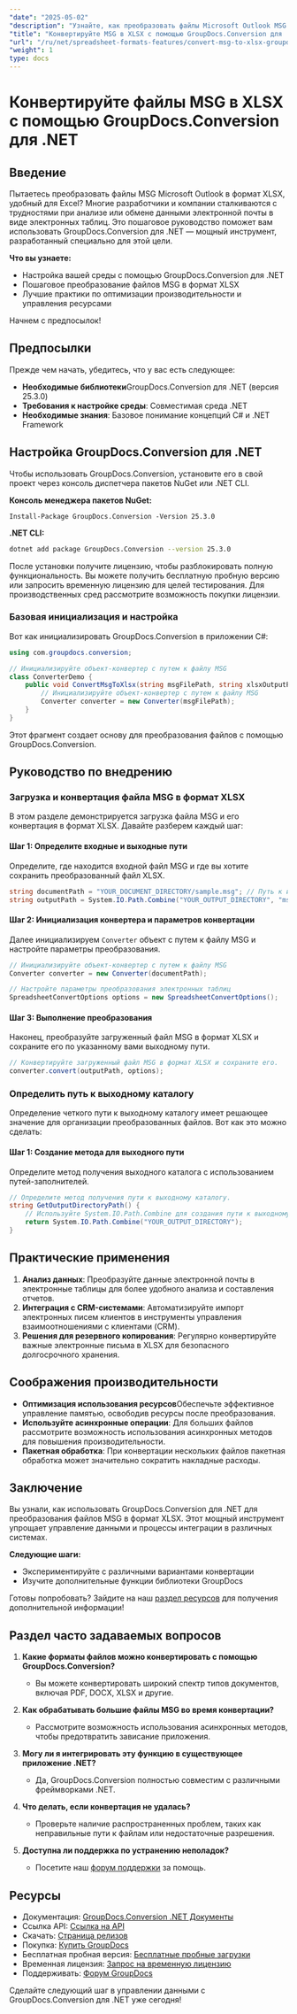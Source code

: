 ```yaml
---
"date": "2025-05-02"
"description": "Узнайте, как преобразовать файлы Microsoft Outlook MSG в формат XLSX, удобный для Excel, с помощью GroupDocs.Conversion для .NET. Следуйте этому пошаговому руководству для бесшовной интеграции и эффективного управления данными."
"title": "Конвертируйте MSG в XLSX с помощью GroupDocs.Conversion для .NET&#58; Пошаговое руководство"
"url": "/ru/net/spreadsheet-formats-features/convert-msg-to-xlsx-groupdocs-net/"
"weight": 1
type: docs
---
```

# Конвертируйте файлы MSG в XLSX с помощью GroupDocs.Conversion для .NET

## Введение

Пытаетесь преобразовать файлы MSG Microsoft Outlook в формат XLSX, удобный для Excel? Многие разработчики и компании сталкиваются с трудностями при анализе или обмене данными электронной почты в виде электронных таблиц. Это пошаговое руководство поможет вам использовать GroupDocs.Conversion для .NET — мощный инструмент, разработанный специально для этой цели.

**Что вы узнаете:**
- Настройка вашей среды с помощью GroupDocs.Conversion для .NET
- Пошаговое преобразование файлов MSG в формат XLSX
- Лучшие практики по оптимизации производительности и управления ресурсами

Начнем с предпосылок!

## Предпосылки

Прежде чем начать, убедитесь, что у вас есть следующее:

- **Необходимые библиотеки**GroupDocs.Conversion для .NET (версия 25.3.0)
- **Требования к настройке среды**: Совместимая среда .NET
- **Необходимые знания**: Базовое понимание концепций C# и .NET Framework

## Настройка GroupDocs.Conversion для .NET

Чтобы использовать GroupDocs.Conversion, установите его в свой проект через консоль диспетчера пакетов NuGet или .NET CLI.

**Консоль менеджера пакетов NuGet:**
```plaintext
Install-Package GroupDocs.Conversion -Version 25.3.0
```

**.NET CLI:**
```bash
dotnet add package GroupDocs.Conversion --version 25.3.0
```

После установки получите лицензию, чтобы разблокировать полную функциональность. Вы можете получить бесплатную пробную версию или запросить временную лицензию для целей тестирования. Для производственных сред рассмотрите возможность покупки лицензии.

### Базовая инициализация и настройка

Вот как инициализировать GroupDocs.Conversion в приложении C#:

```csharp
using com.groupdocs.conversion;

// Инициализируйте объект-конвертер с путем к файлу MSG
class ConverterDemo {
    public void ConvertMsgToXlsx(string msgFilePath, string xlsxOutputPath) {
        // Инициализируйте объект-конвертер с путем к файлу MSG
        Converter converter = new Converter(msgFilePath);
    }
}
```
Этот фрагмент создает основу для преобразования файлов с помощью GroupDocs.Conversion.

## Руководство по внедрению

### Загрузка и конвертация файла MSG в формат XLSX

В этом разделе демонстрируется загрузка файла MSG и его конвертация в формат XLSX. Давайте разберем каждый шаг:

#### Шаг 1: Определите входные и выходные пути
Определите, где находится входной файл MSG и где вы хотите сохранить преобразованный файл XLSX.

```csharp
string documentPath = "YOUR_DOCUMENT_DIRECTORY/sample.msg"; // Путь к исходному файлу MSG
string outputPath = System.IO.Path.Combine("YOUR_OUTPUT_DIRECTORY", "msg-converted-to.xlsx");
```

#### Шаг 2: Инициализация конвертера и параметров конвертации
Далее инициализируем `Converter` объект с путем к файлу MSG и настройте параметры преобразования.

```csharp
// Инициализируйте объект-конвертер с путем к файлу MSG
Converter converter = new Converter(documentPath);

// Настройте параметры преобразования электронных таблиц
SpreadsheetConvertOptions options = new SpreadsheetConvertOptions();
```

#### Шаг 3: Выполнение преобразования
Наконец, преобразуйте загруженный файл MSG в формат XLSX и сохраните его по указанному вами выходному пути.

```csharp
// Конвертируйте загруженный файл MSG в формат XLSX и сохраните его.
converter.convert(outputPath, options);
```

### Определить путь к выходному каталогу
Определение четкого пути к выходному каталогу имеет решающее значение для организации преобразованных файлов. Вот как это можно сделать:

#### Шаг 1: Создание метода для выходного пути
Определите метод получения выходного каталога с использованием путей-заполнителей.

```csharp
// Определите метод получения пути к выходному каталогу.
string GetOutputDirectoryPath() {
    // Используйте System.IO.Path.Combine для создания пути к выходному каталогу с заполнителями
    return System.IO.Path.Combine("YOUR_OUTPUT_DIRECTORY");
}
```

## Практические применения

1. **Анализ данных**: Преобразуйте данные электронной почты в электронные таблицы для более удобного анализа и составления отчетов.
2. **Интеграция с CRM-системами**: Автоматизируйте импорт электронных писем клиентов в инструменты управления взаимоотношениями с клиентами (CRM).
3. **Решения для резервного копирования**: Регулярно конвертируйте важные электронные письма в XLSX для безопасного долгосрочного хранения.

## Соображения производительности

- **Оптимизация использования ресурсов**Обеспечьте эффективное управление памятью, освободив ресурсы после преобразования.
- **Используйте асинхронные операции**: Для больших файлов рассмотрите возможность использования асинхронных методов для повышения производительности.
- **Пакетная обработка**: При конвертации нескольких файлов пакетная обработка может значительно сократить накладные расходы.

## Заключение

Вы узнали, как использовать GroupDocs.Conversion для .NET для преобразования файлов MSG в формат XLSX. Этот мощный инструмент упрощает управление данными и процессы интеграции в различных системах.

**Следующие шаги:**
- Экспериментируйте с различными вариантами конвертации
- Изучите дополнительные функции библиотеки GroupDocs

Готовы попробовать? Зайдите на наш [раздел ресурсов](https://docs.groupdocs.com/conversion/net/) для получения дополнительной информации!

## Раздел часто задаваемых вопросов

1. **Какие форматы файлов можно конвертировать с помощью GroupDocs.Conversion?**
   - Вы можете конвертировать широкий спектр типов документов, включая PDF, DOCX, XLSX и другие.

2. **Как обрабатывать большие файлы MSG во время конвертации?**
   - Рассмотрите возможность использования асинхронных методов, чтобы предотвратить зависание приложения.

3. **Могу ли я интегрировать эту функцию в существующее приложение .NET?**
   - Да, GroupDocs.Conversion полностью совместим с различными фреймворками .NET.

4. **Что делать, если конвертация не удалась?**
   - Проверьте наличие распространенных проблем, таких как неправильные пути к файлам или недостаточные разрешения.

5. **Доступна ли поддержка по устранению неполадок?**
   - Посетите наш [форум поддержки](https://forum.groupdocs.com/c/conversion/10) за помощь.

## Ресурсы
- Документация: [GroupDocs.Conversion .NET Документы](https://docs.groupdocs.com/conversion/net/)
- Ссылка API: [Ссылка на API](https://reference.groupdocs.com/conversion/net/)
- Скачать: [Страница релизов](https://releases.groupdocs.com/conversion/net/)
- Покупка: [Купить GroupDocs](https://purchase.groupdocs.com/buy)
- Бесплатная пробная версия: [Бесплатные пробные загрузки](https://releases.groupdocs.com/conversion/net/)
- Временная лицензия: [Запрос на временную лицензию](https://purchase.groupdocs.com/temporary-license/)
- Поддерживать: [Форум GroupDocs](https://forum.groupdocs.com/c/conversion/10) 

Сделайте следующий шаг в управлении данными с GroupDocs.Conversion для .NET уже сегодня!